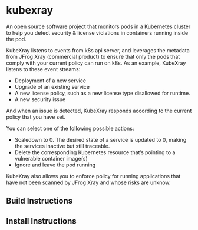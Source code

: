 # kubexray

An open source software project that monitors pods in a Kubernetes cluster to help you detect security & license violations in containers 
running inside the pod. 

KubeXray listens to events from k8s api server, and leverages the metadata from JFrog Xray (commercial product) to ensure that only the pods that comply with your current policy can run on k8s. As an example, KubeXray listens to these event streams:
* Deployment of a new service
* Upgrade of an existing service
* A new license policy, such as a new license type disallowed for runtime.
* A new security issue

And when an issue is detected, KubeXray responds according to the current policy that you have set. 

You can select one of the following possible actions:
* Scaledown to 0. The desired state of a service is updated to 0, making the services inactive but still traceable.
* Delete the corresponding Kubernetes resource that’s pointing to a vulnerable container image(s)
* Ignore and leave the pod running

KubeXray also allows you to enforce policy for running applications that have not been scanned by JFrog Xray and whose risks are unknow. 


## Build Instructions

## Install Instructions

